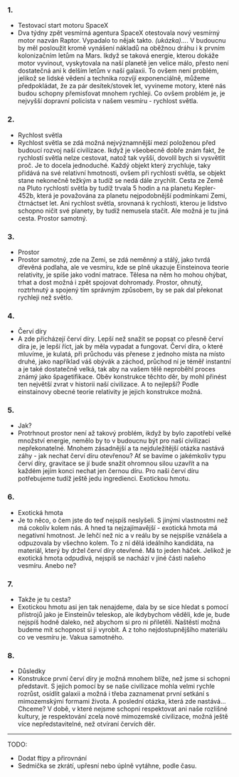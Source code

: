 ### 1.
  - Testovací start motoru SpaceX
  - Dva týdny zpět vesmírná agentura SpaceX otestovala nový vesmírný motor nazván Raptor. Vypadalo to nějak takto. _(ukázka)..._. V budoucnu by měl posloužit kromě vynášení nákladů na oběžnou dráhu i k prvním kolonizačním letům na Mars. Ikdyž se taková energie, kterou dokáže motor vyvinout, vyskytovala na naší planetě jen velice málo, přesto není dostatečná ani k delším letům v naší galaxii. To ovšem není problém, jelikož se lidské vědení a technika rozvíjí exponenciálně, můžeme předpokládat, že za pár desítek/stovek let, vyvineme motory, které nás budou schopny přemisťovat mnohem rychleji. Co ovšem problém je, je nejvyšší dopravní policista v našem vesmíru - rychlost světla.
### 2.
  - Rychlost světla
  - Rychlost světla se zdá možná nejvýznamnější mezí položenou před budoucí rozvoj naší civilizace. Ikdyž je všeobecně dobře znám fakt, že rychlostí světla nelze cestovat, natož tak vyšší, dovolil bych si vysvětlit proč. Je to docela jednoduché. Každý objekt který zrychluje, taky přidává na své relativní hmotnosti, ovšem při rychlosti světla, se objekt stane nekonečně težkým a tudíž se nedá dále zrychlit. Cesta ze Země na Pluto rychlostí světla by tudíž trvala 5 hodin a na planetu Kepler-452b, která je považována za planetu nejpodobnější podmínkami Zemi, čtrnáctset let. Ani rychlost světla, srovnaná k rychlosti, kterou je lidstvo schopno ničit své planety, by tudíž nemusela stačit. Ale možná je tu jiná cesta. Prostor samotný.
### 3.
  - Prostor
  - Prostor samotný, zde na Zemi, se zdá neměnný a stálý, jako tvrdá dřevěná podlaha, ale ve vesmíru, kde se plně ukazuje Einsteinova teorie relativity, je spíše jako vodní matrace. Tělesa na něm ho mohou ohýbat, trhat a dost možná i zpět spojovat dohromady. Prostor, ohnutý, roztrhnutý a spojený tím správným způsobem, by se pak dal překonat rychleji než světlo.
### 4.
  - Červí díry
  - A zde přicházejí červí díry. Lepší než snažit se popsat co přesně červí díra je, je lepší říct, jak by měla vypadat a fungovat. Červí díra, o které mluvíme, je kulatá, při průchodu vás přenese z jednoho místa na místo druhé, jako například váš obývák a záchod, průchod ní je téměř instantní a je také dostatečně velká, tak aby na vašem tělě neproběhl proces známý jako špagetifikace. Oběv konstrukce těchto děr, by mohl přinést ten největší zvrat v historii naší civilizace. A to nejlepší? Podle einstainovy obecné teorie relativity je jejich konstrukce možná.
### 5.
  - Jak?
  - Protrhnout prostor není až takový problém, ikdyž by bylo zapotřebí velké množství energie, nemělo by to v budoucnu být pro naší civilizaci nepřekonatelné. Mnohem zásadnější a ta nejduležitější otázka nastává záhy - jak nechat červí díru otevřenou? Ať se bavíme o jakémkoliv typu červí díry, gravitace se jí bude snažit ohromnou silou uzavřít a na každém jejím konci nechat jen černou díru. Pro naši červí díru potřebujeme tudíž ještě jedu ingredienci. Exotickou hmotu.
### 6.
  - Exotická hmota
  - Je to něco, o čem jste do teď nejspíš neslyšeli. S jinými vlastnostmi než má cokoliv kolem nás. A hned ta nejzajímavější - exotická hmota má negativní hmotnost. Je lehčí než nic a v reálu by se nejspíše vznášela a odpuzovala by všechno kolem. To z ní dělá ideálního kandidáta, na materiál, který by držel červí díry otevřené. Má to jeden háček. Jelikož je exotická hmota odpudivá, nejspíš se nachází v jiné části našeho vesmíru. Anebo ne?
### 7.
  - Takže je tu cesta?
  - Exotickou hmotu asi jen tak nenajdeme, dala by se sice hledat s pomocí přístrojů jako je Einsteinův teleskop, ale ikdybychom věděli, kde je, bude nejspíš hodně daleko, než abychom si pro ni přiletěli. Naštěstí možná budeme mít schopnost si ji vyrobit. A z toho nejdostupnějšího materiálu co ve vesmíru je. Vakua samotného.
### 8.
  - Důsledky
  - Konstrukce první červí díry je možná mnohem blíže, než jsme si schopni představit. S jejich pomocí by se naše civilizace mohla velmi rychle rozrůst, osídlit galaxii a možná i třeba zaznamenat první setkání s mimozemskými formami života. A poslední otázka, která zde nastává... Chceme? V době, v které nejsme schopni respektovat ani naše rozlišné kultury, je respektování zcela nové mimozemské civilizace, možná ještě více nepředstavitelné, než otvíraní červích děr.

-------------------------------------------------------------------------
TODO:
  - Dodat ftipy a přirovnání
  - Sedmička se zkrátí, upřesní nebo úplně vytáhne, podle času.
